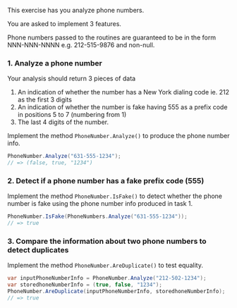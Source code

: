 This exercise has you analyze phone numbers.

You are asked to implement 3 features.

Phone numbers passed to the routines are guaranteed to be in the form
NNN-NNN-NNNN e.g. 212-515-9876 and non-null.

### 1. Analyze a phone number

Your analysis should return 3 pieces of data

1. An indication of whether the number has a New York dialing code ie. 212 as the first 3 digits
2. An indication of whether the number is fake having 555 as a prefix code in positions 5 to 7 (numbering from 1)
3. The last 4 digits of the number.

Implement the method `PhoneNumber.Analyze()` to produce the phone number info.

```csharp
PhoneNumber.Analyze("631-555-1234");
// => (false, true, "1234")
```

### 2. Detect if a phone number has a fake prefix code (555)

Implement the method `PhoneNumber.IsFake()` to detect whether the phone number is fake using the phone number info produced in task 1.

```csharp
PhoneNumber.IsFake(PhoneNumbers.Analyze("631-555-1234"));
// => true
```

### 3. Compare the information about two phone numbers to detect duplicates

Implement the method `PhoneNumber.AreDuplicate()` to test equality.

```csharp
var inputPhoneNumberInfo = PhoneNumber.Analyze("212-502-1234");
var storedhoneNumberInfo = (true, false, "1234");
PhoneNumber.AreDuplicate(inputPhoneNumberInfo, storedhoneNumberInfo);
// => true
```
